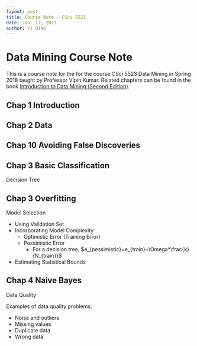 ```yaml
---
layout: post
title: Course Note - CSci 5523
date: Jan. 17, 2017
author: Yi DING
---
```


# Data Mining Course Note

This is a course note for the for the course CSci 5523 Data Mining in Spring 2018 taught by Professor Vipin Kumar. Related chapters can be found in the book [Introduction to Data Mining (Second Edition)](https://www-users.cs.umn.edu/~kumar001/dmbook/index.php).

## Chap 1 Introduction



## Chap 2 Data



## Chap 10 Avoiding False Discoveries



## Chap 3 Basic Classification

Decision Tree



## Chap 3 Overfitting

Model Selection
* Using Validation Set
* Incorporating Model Complexity
  * Optimistic Error (Training Error)
  * Pessimistic Error 
    * For a decision tree, $e_{pessimistic}=e_{train}+\Omega*\frac{k}{N_{train}}$
* Estimating Statistical Bounds

## Chap 4 Naive Bayes







Data Quality

Examples of data quality problems: 
* Noise and outliers 
* Missing values 
* Duplicate data 
* Wrong data


